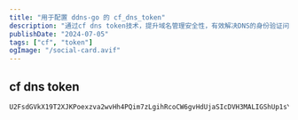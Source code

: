 ```yaml
---
title: "用于配置 ddns-go 的 cf_dns_token"
description: "通过cf dns token技术，提升域名管理安全性，有效解决DNS的身份验证问题。"
publishDate: "2024-07-05"
tags: ["cf", "token"]
ogImage: "/social-card.avif"
---
```


<!-- more --> 
## cf dns token
```
U2FsdGVkX19T2XJKPoexzva2wvHh4PQim7zLgihRcoCW6gvHdUjaSIcDVH3MALIGShUp1sYLtKdu550HbTYizg==
```